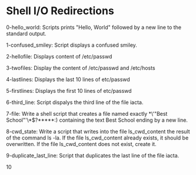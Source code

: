 # Shell I/O Redirections
0-hello_world: Scripts prints "Hello, World" followed by a new line to the standard output.

1-confused_smiley: Script displays a confused smiley.

2-hellofile: Displays content of /etc/passwd

3-twofiles: Display the content of /etc/passwd and /etc/hosts

4-lastlines: Displays the last 10 lines of etc/passwd

5-firstlines: Displays the first 10 lines of etc/passwd

6-third_line: Script dispalys the third line of the file iacta.

7-file: Write a shell script that creates a file named exactly \*\\'"Best School"\'\\*$\?\*\*\*\*\*:) containing the text Best School ending by a new line.

8-cwd_state: Write a script that writes into the file ls_cwd_content the result of the command ls -la. If the file ls_cwd_content already exists, it should be overwritten. If the file ls_cwd_content does not exist, create it.

9-duplicate_last_line: Script that duplicates the last line of the file iacta.

10
